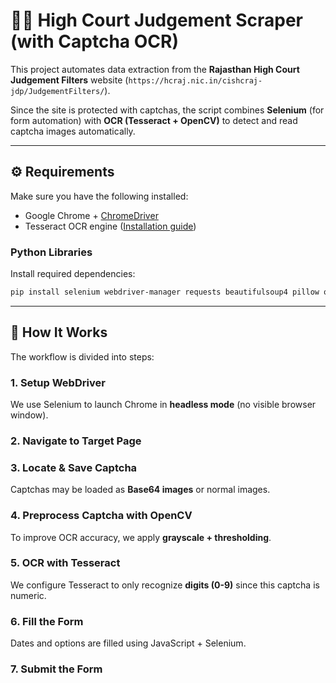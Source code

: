 # 🧑‍⚖️ High Court Judgement Scraper (with Captcha OCR)

This project automates data extraction from the **Rajasthan High Court Judgement Filters** website (`https://hcraj.nic.in/cishcraj-jdp/JudgementFilters/`).

Since the site is protected with captchas, the script combines **Selenium** (for form automation) with **OCR (Tesseract + OpenCV)** to detect and read captcha images automatically.

---

## ⚙️ Requirements

Make sure you have the following installed:

* Google Chrome + [ChromeDriver](https://chromedriver.chromium.org/)
* Tesseract OCR engine ([Installation guide](https://github.com/tesseract-ocr/tesseract))

### Python Libraries

Install required dependencies:

```bash
pip install selenium webdriver-manager requests beautifulsoup4 pillow opencv-python pytesseract numpy
```

---

## 🚀 How It Works

The workflow is divided into steps:

### 1. **Setup WebDriver**

We use Selenium to launch Chrome in **headless mode** (no visible browser window).

### 2. **Navigate to Target Page**

### 3. **Locate & Save Captcha**

Captchas may be loaded as **Base64 images** or normal images.

### 4. **Preprocess Captcha with OpenCV**

To improve OCR accuracy, we apply **grayscale + thresholding**.

### 5. **OCR with Tesseract**

We configure Tesseract to only recognize **digits (0-9)** since this captcha is numeric.

### 6. **Fill the Form**

Dates and options are filled using JavaScript + Selenium.

### 7. **Submit the Form**
